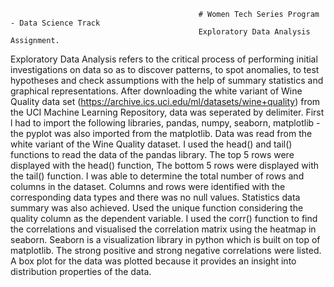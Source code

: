                                               # Women Tech Series Program - Data Science Track
                                              Exploratory Data Analysis Assignment.
Exploratory Data Analysis refers to the critical process of performing initial investigations on data so as to discover patterns, to spot anomalies, to test hypotheses and check assumptions with the help of summary statistics and graphical representations.
After downloading the white variant of Wine Quality data set (https://archive.ics.uci.edu/ml/datasets/wine+quality) from the UCI Machine Learning Repository, data was seperated by delimiter.
First l had to import the following libraries, pandas, numpy, seaborn, matplotlib - the pyplot was also imported from the matplotlib.
Data was read from the white variant of the Wine Quality dataset.
I used the head() and tail() functions to read the data of the pandas library. 
      The top 5 rows were displayed with the head() function, 
      The bottom 5 rows were displayed with the tail() function.
I was able to determine the total number of rows and columns in the dataset. 
Columns and rows were identified with the corresponding data types and there was no null values.
Statistics data summary was also achieved.
Used the unique function considering the quality column as the dependent variable.
I used the corr() function to find the correlations and visualised the correlation matrix using the heatmap in seaborn. Seaborn is a visualization library in python which is built on top of matplotlib.
       The strong positive and strong negative correlations were listed.
A box plot for the data was plotted because it provides an insight into distribution properties of the data.

